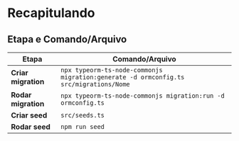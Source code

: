 # Recapitulando

## Etapa e Comando/Arquivo

| Etapa            | Comando/Arquivo                                                                 |
|-------------------|---------------------------------------------------------------------------------|
| **Criar migration** | `npx typeorm-ts-node-commonjs migration:generate -d ormconfig.ts src/migrations/Nome` |
| **Rodar migration** | `npx typeorm-ts-node-commonjs migration:run -d ormconfig.ts`                  |
| **Criar seed**     | `src/seeds.ts`                                                                |
| **Rodar seed**     | `npm run seed`                                                                |